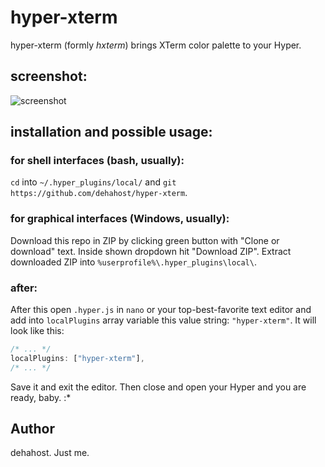 # hyper-xterm
hyper-xterm (formly _hxterm_) brings XTerm color palette to your Hyper.

## screenshot:
![screenshot](https://raw.githubusercontent.com/dehahost/hyper-xterm/master/screenshot.png "screenshot")

## installation and possible usage:
### for shell interfaces (bash, usually):
`cd` into `~/.hyper_plugins/local/` and `git https://github.com/dehahost/hyper-xterm`.
### for graphical interfaces (Windows, usually):
Download this repo in ZIP by clicking green button with "Clone or download" text. Inside shown dropdown hit "Download ZIP".
Extract downloaded ZIP into `%userprofile%\.hyper_plugins\local\`.
### after:
After this open `.hyper.js` in `nano` or your top-best-favorite text editor and add into `localPlugins` array variable this value string: `"hyper-xterm"`.
It will look like this:
```javascript
/* ... */
localPlugins: ["hyper-xterm"],
/* ... */
```
Save it and exit the editor. Then close and open your Hyper and you are ready, baby. :*

## Author
dehahost. Just me.
